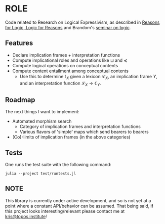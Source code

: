 # ROLE
Code related to Research on Logical Expressivism, as described in [Reasons for Logic, Logic for Reasons](https://www.amazon.com/Reasons-Logic-Pragmatics-Semantics-Conceptual/dp/1032360763) and Brandom's [seminar on logic](https://sites.pitt.edu/~rbrandom/Courses/2024%20Philosophy%20of%20Language/Language%20and%20Reasons%202024%20Main.html).

## Features

- Declare implication frames + interpretation functions
- Compute implicational roles and operations like $\sqcup$ and $\preceq$
- Compute logical operations on conceptual contents
- Compute content entailment among conceptual contents
  - Use this to determine $\mathbb{I}_X$ given a lexicon $\mathcal{L}_X$, an implication frame $Y$, and an interpretation function $\mathcal{L}_X \rightarrow \mathbb{C}_Y$.

## Roadmap

The next things I want to implement: 

- Automated morphism search 
  - Category of implication frames and interpretation functions
  - Various flavors of 'simple' maps which send bearers to bearers
- (Co)-limits of implication frames (in the above categories)
 
## Tests

One runs the test suite with the following command:

```
julia --project test/runtests.jl
```

## NOTE

This library is currently under active development, and so is not yet at a point where a constant API/behavior can be assumed. That being said, if this project looks interesting/relevant please contact me at kris@topos.institute!
